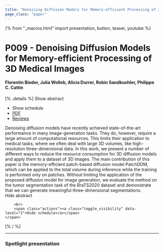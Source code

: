 ```yaml
---
title: "Denoising Diffusion Models for Memory-efficient Processing of 3D Medical Images"
page_class: "paper"
---
```


{% from "_macros.html" import presentation, button, teaser, youtube %}

# P009 - Denoising Diffusion Models for Memory-efficient Processing of 3D Medical Images

#### Florentin Bieder, Julia Wolleb, Alicia Durrer, Robin Sandkuehler, Philippe C. Cattin

[% .details %]
<a class="toggle_visibility" data-selector=".abstract" data-level="3">Show abstract</a>
- <a class="toggle_visibility" data-selector=".schedule" data-level="3">Show schedule</a>
- <a href="https://openreview.net/pdf?id=neXqIGpO-tn">PDF</a>
- <a href="https://openreview.net/forum?id=neXqIGpO-tn">Reviews</a>

<p>
    <span class="abstract">
        Denoising diffusion models have recently achieved state-of-the-art performance in many image-generation tasks. They do, however, require a large amount of computational resources. This limits their application to medical tasks, where we often deal with large 3D volumes, like high-resolution three-dimensional data. In this work, we present a number of different ways to reduce the resource consumption for 3D diffusion models and apply them to a dataset of 3D images. The main contribution of this paper is the memory-efficient patch-based diffusion model PatchDDM, which can be applied to the total volume during inference while the training is performed only on patches. Without limiting the application of the proposed diffusion model for image generation, we evaluate the method on the tumor segmentation task of the BraTS2020 dataset and demonstrate that we can generate meaningful three-dimensional segmentations.
        <br>
        <span class="actions"><a class="toggle_visibility" data-level="2">Hide abstract</a></span>
    </span>
</p>

<p>
    <span class="schedule">
        
        <br>
        <span class="actions"><a class="toggle_visibility" data-level="2">Hide schedule</a></span>
    </span>
</p>
[% / %]

---


### Spotlight presentation
